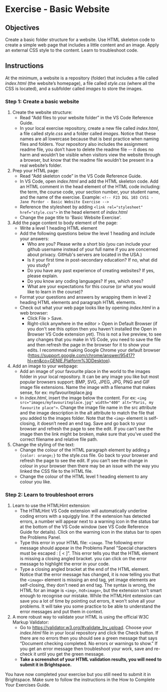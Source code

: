 # Exercise - Basic Website

## Objectives
Create a basic folder structure for a website. Use HTML skeleton code to create a simple web page that includes a little content and an image. Apply an external CSS style to the content. Learn to troubleshoot code.
## Instructions
At the minimum, a website is a repository (folder) that includes a file called *index.html* (the website’s homepage), a file called *style.css* (where all the CSS is located), and a subfolder called *images* to store the images. 
### Step 1: Create a basic website
1. Create the website structure:
    * Read “Add files to your website folder” in the VS Code Reference Guide. 
    * In your local exercise repository, create a new file called *index.html*, a file called *style.css* and a folder called *images*. Notice that these names are all lowercase because that is best practice when naming files and folders. Your repository also includes the assignment readme file, you don’t have to delete the readme file -- it does no harm and wouldn’t be visible when visitors view the website through a browser, but know that the readme file wouldn’t be present in a real website’s folder.
2. Prep your HTML page:
    * Read “Add skeleton code” in the VS Code Reference Guide. 
    * In VS Code, open *index.html* and add the HTML skeleton code. Add an HTML comment in the head element of the HTML code including: the term, the course code, your section number, your student name, and the name of the exercise. Example:
`<!-- F23 DGL 103 CVS1 - Jane Pordor - Basic Website Exercise -->`
    * Reference the stylesheet by adding `<link rel="stylesheet" href="style.css">` in the head element of *index.html*
    * Change the page title to 'Basic Website Exercise'.
5. Add the page content to body element of the page:
    * Write a level 1 heading HTML element
    * Add the following questions below the level 1 heading and include your answers:
        * Who are you? Please write a short bio (you can include your github username instead of your full name if you are concerned about privacy. GitHub's servers are located in the USA.)
        * Is it your first time in post-secondary education? If no, what did you study?
        * Do you have any past experience of creating websites? If yes, please explain.
        * Do you know any coding languages? If yes, which ones?
        * What are your expectations for this course (or what you would like to learn in the course)? 
    * Format your questions and answers by wrapping them in level 2 heading HTML elements and paragraph HTML elements. 
    * Check out what your web page looks like by opening *index.html* in a web browser: 
        * Click File > Save.
        * Right-click anywhere in the editor > Open in Default Browser (if you don't see this option then you haven't installed the Open in Browser VS Code extension yet). This is not a live preview, to see any changes that you make in VS Code, you need to save the file and then refresh the page in the browser for it to show your edits. I recommend making Google Chrome your default browser (https://support.google.com/chrome/answer/95417?hl=en&co=GENIE.Platform%3DDesktop).
6. Add an image to your webpage: 
    * Add an image of your favourite place in the world to the images folder in your local repository. It can be any image you like but most popular browsers support: BMP, SVG, JPEG, JPG, PNG and GIF image file extensions. Name the image with a filename that makes sense, for ex: myfavouriteplace.jpg
    * In *index.html*, insert the image below the content. For ex: `<img src="images/myfavouriteplace.jpg" width="400" alt="Paris, my favourite place">`. Change the image file name in the src attribute and the image description in the alt attribute to match the file that you added to the images folder. Note that the `<img>` element is self-closing, it doesn’t need an end tag. Save and go back to your browser and refresh the page to see the edit. If you can’t see the image then the link might be broken, make sure that you’ve used the correct filename and relative file path.
5. Change the styling of the text:
    * Change the colour of the HTML paragraph element by adding `p {color: orange;}` to the style.css file. Go back to your browser and refresh the page to see the edit. If you can't see the change in colour in your browser then there may be an issue with the way you linked the CSS file to the HTML file.
    * Change the colour of the HTML level 1 heading element to any colour you like.

### Step 2: Learn to troubleshoot errors
1. Learn to use the HTMLHint extension:
    * The HTMLHint VS Code extension will automatically underline coding errors with a squiggly line. If the extension has detected errors, a number will appear next to a warning icon in the status bar at the bottom of the VS Code window (see VS Code Reference Guide for details). Click on the warning icon in the status bar to open the Problems Panel. 
    * Type this error in your HTML file: `<image`. The following error message should appear in the Problems Panel "Special characters must be escaped : [ < ]". This error tells you that the HTML element is missing a closing angled bracket. you can click on the error message to highlight the error in your code. 
    * Type a closing angled bracket at the end of the HTML element. Notice that the error message has changed, it is now telling you that the `<image>` element is missing an end tag, yet image elements are self-closing, they don't need an end tag. The syntax is wrong, the HTML for an image is `<img>`, not`<image>`, but the extension isn't smart enough to recognise our mistake. While the HTMLHint extension can save you a lot of time by pointing out errors, it won't solve all your problems. It will take you some practice to be able to understand the error messages and put them in context. 
2. A more robust way to validate your HTML is using the official W3C Markup Validator: 
    * Go to https://validator.w3.org/#validate_by_upload. Choose your *index.html* file in your local repository and click the Check button. If there are no errors then you should see a green message that says “Document checking completed. No errors or warnings to show.” If you get an error message then troubleshoot your work, save and re-check it until you get the green message.
    * **Take a screenshot of your HTML validation results, you will need to submit it in Brightspace.**

You have now completed your exercise but you still need to submit it in Brightspace. Make sure to follow the instructions in the How to Complete Your Exercises Guide.
